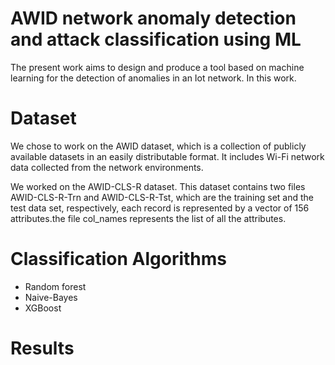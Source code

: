 # AWID network anomaly detection and attack classification using ML
The present work aims to design and produce a tool based on machine learning for the detection of anomalies in an Iot network. In this work.

# Dataset
We chose to work on the AWID dataset, which is a collection of publicly available datasets in an easily distributable format. It includes Wi-Fi network data collected from the network environments.

We worked on the AWID-CLS-R dataset. This dataset contains two files AWID-CLS-R-Trn and AWID-CLS-R-Tst, which are the training set and the test data set, respectively, each record is represented by a vector of 156 attributes.the file col_names represents the list of all the attributes.
# Classification Algorithms
* Random forest
* Naive-Bayes
* XGBoost
# Results



<!-- Key words: Automatic learning, Iot, security, Anomalies in an IoT network. -->